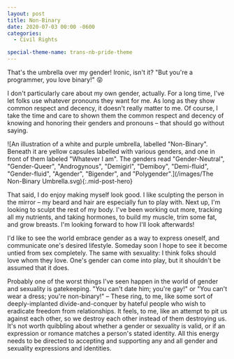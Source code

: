 ```yaml
---
layout: post
title: Non-Binary
date: 2020-07-03 00:00 -0600
categories:
  - Civil Rights

special-theme-name: trans-nb-pride-theme
---
```



That's the umbrella over my gender! Ironic, isn't it? "But you're a programmer, you love binary!" 😝


I don't particularly care about my own gender, actually. For a long time, I've let folks use whatever pronouns they want for me. As long as they show common respect and decency, it doesn't really matter to me. Of course, I take the time and care to shown them the common respect and decency of knowing and honoring their genders and pronouns &ndash; that should go without saying.


![An illustration of a white and purple umbrella, labelled "Non-Binary". Beneath it are yellow capsules labelled with various genders, and one in front of them labeled "Whatever I am". The genders read "Gender-Neutral", "Gender-Queer", "Androgynous", "Demigirl", "Demiboy", "Demi-fluid", "Gender-fluid", "Agender", "Bigender", and "Polygender".](/images/The Non-Binary Umbrella.svg){:.mid-post-hero}


That said, I do enjoy making myself look good. I like sculpting the person in the mirror &ndash; my beard and hair are especially fun to play with. Next up, I'm looking to sculpt the rest of my body. I've been working out more, tracking all my nutrients, and taking hormones, to build my muscle, trim some fat, and grow breasts. I'm looking forward to how I'll look afterwards!


I'd like to see the world embrace gender as a way to express oneself, and communicate one's desired lifestyle. Someday soon I hope to see it become untied from sex completely. The same with sexuality: I think folks should love whom they love. One's gender can come into play, but it shouldn't be assumed that it does.


Probably one of the worst things I've seen happen in the world of gender and sexuality is gatekeeping. "You can't date him; you're gay!" or "You can't wear a dress; you're non-binary!" &ndash; These ring, to me, like some sort of deeply-implanted divide-and-conquer by hateful people who wish to eradicate freedom from relationships. It feels, to me, like an attempt to pit us against each other, so we destroy each other instead of them destroying us. It's not worth quibbling about whether a gender or sexuality is valid, or if an expression or romance matches a person's stated identity. All this energy needs to be directed to accepting and supporting any and all gender and sexuality expressions and identities. 
